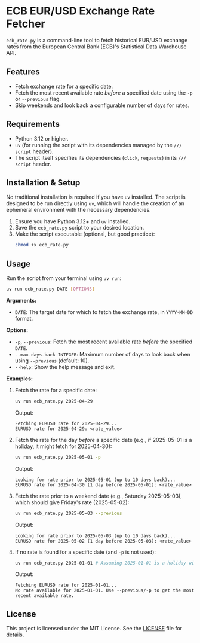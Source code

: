 # ECB EUR/USD Exchange Rate Fetcher

`ecb_rate.py` is a command-line tool to fetch historical EUR/USD exchange rates from the European Central Bank (ECB)'s Statistical Data Warehouse API.

## Features

- Fetch exchange rate for a specific date.
- Fetch the most recent available rate *before* a specified date using the `-p` or `--previous` flag.
- Skip weekends and look back a configurable number of days for rates.

## Requirements

- Python 3.12 or higher.
- `uv` (for running the script with its dependencies managed by the `/// script` header).
- The script itself specifies its dependencies (`click`, `requests`) in its `/// script` header.

## Installation & Setup

No traditional installation is required if you have `uv` installed. The script is designed to be run directly using `uv`, which will handle the creation of an ephemeral environment with the necessary dependencies.

1.  Ensure you have Python 3.12+ and `uv` installed.
2.  Save the `ecb_rate.py` script to your desired location.
3.  Make the script executable (optional, but good practice):
    ```bash
    chmod +x ecb_rate.py
    ```

## Usage

Run the script from your terminal using `uv run`:

```bash
uv run ecb_rate.py DATE [OPTIONS]
```

**Arguments:**

-   `DATE`: The target date for which to fetch the exchange rate, in `YYYY-MM-DD` format.

**Options:**

-   `-p`, `--previous`: Fetch the most recent available rate *before* the specified `DATE`.
-   `--max-days-back INTEGER`: Maximum number of days to look back when using `--previous` (default: 10).
-   `--help`: Show the help message and exit.

**Examples:**

1.  Fetch the rate for a specific date:
    ```bash
    uv run ecb_rate.py 2025-04-29
    ```
    Output:
    ```
    Fetching EURUSD rate for 2025-04-29...
    EURUSD rate for 2025-04-29: <rate_value>
    ```

2.  Fetch the rate for the day *before* a specific date (e.g., if 2025-05-01 is a holiday, it might fetch for 2025-04-30):
    ```bash
    uv run ecb_rate.py 2025-05-01 -p
    ```
    Output:
    ```
    Looking for rate prior to 2025-05-01 (up to 10 days back)...
    EURUSD rate for 2025-04-30 (1 day before 2025-05-01): <rate_value>
    ```

3.  Fetch the rate prior to a weekend date (e.g., Saturday 2025-05-03), which should give Friday's rate (2025-05-02):
    ```bash
    uv run ecb_rate.py 2025-05-03 --previous
    ```
    Output:
    ```
    Looking for rate prior to 2025-05-03 (up to 10 days back)...
    EURUSD rate for 2025-05-02 (1 day before 2025-05-03): <rate_value>
    ```

4.  If no rate is found for a specific date (and `-p` is not used):
    ```bash
    uv run ecb_rate.py 2025-01-01 # Assuming 2025-01-01 is a holiday with no rate
    ```
    Output:
    ```
    Fetching EURUSD rate for 2025-01-01...
    No rate available for 2025-01-01. Use --previous/-p to get the most recent available rate.
    ```

## License

This project is licensed under the MIT License. See the [LICENSE](LICENSE) file for details.
